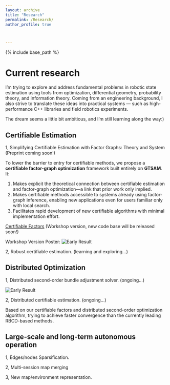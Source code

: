 ```yaml
---
layout: archive
title: "Research"
permalink: /Research/
author_profile: true



---
```


{% include base_path %}

# Current research

I’m trying to explore and address fundamental problems in robotic state estimation using tools from optimization, differential geometry, probability theory, and information theory. Coming from an engineering background, I also strive to translate these ideas into practical systems — such as high-performance C++ libraries and field robotics experiments.

The dream seems a little bit ambitious, and I’m still learning along the way:)

## Certifiable Estimation

1, Simplifying Certifiable Estimation with Factor Graphs: Theory and System (Preprint coming soon!)

To lower the barrier to entry for certifiable methods, we propose a **certifiable factor-graph optimization** framework built entirely on **GTSAM**. It:

1. Makes explicit the theoretical connection between certifiable estimation and factor-graph optimization—a link that prior work only implied.
2. Makes certifiable methods accessible to systems already using factor-graph inference, enabling new applications even for users familiar only with local search.
3. Facilitates rapid development of new certifiable algorithms with minimal implementation effort.

[Certifiable Factors](https://github.com/NEU-RAL/CertifiableFactors) (Workshop version, new code base will be released soon!)

Workshop Version Poster: ![Early Result](/home/jason/zhexin1904.github.io/images/ICRA_2025.png)



2, Robust certifiable estimation. (learning and exploring...)



## Distributed Optimization

1, Distributed second-order bundle adjustment solver. (ongoing...)

![Early Result](/home/jason/zhexin1904.github.io/images/BAL_20Agents_Simulation.png)



2, Distributed certifiable estimation. (ongoing...)

Based on our certifiable factors and distributed second-order optimization algorithm, trying to achieve faster convergence than the currently leading RBCD-based methods.

## Large-scale and long-term autonomous operation

1, Edges/nodes Sparsification.

2, Multi-session map merging

3, New map/environment representation.

